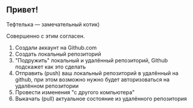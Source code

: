 ## Привет! 

Тефтелька — замечательный котик)

Совершенно с этим согласен. 

1. Создали аккаунт на Github.com
2. Создать локальный репозиторий
3. "Подружить" локальный и удалённый репозиторий, Github подскажет как это сделать
4. Отправить (push) ваш локальный репозиторий в удалённый на github, при этом возможно нужно будет авторизоваться на удалённом репозитории
5. Провести изменения "с другого компьютера"
6. Выкачать (pull) актуальное состояние из удалённого репозитория